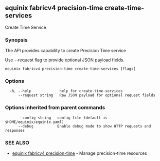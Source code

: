 ## equinix fabricv4 precision-time create-time-services

Create Time Service

### Synopsis

The API provides capability to create Precision Time service

Use --request flag to provide optional JSON payload fields.

```
equinix fabricv4 precision-time create-time-services [flags]
```

### Options

```
  -h, --help             help for create-time-services
      --request string   Raw JSON payload for optional request fields
```

### Options inherited from parent commands

```
      --config string   config file (default is $HOME/equinix/equinix.yaml)
      --debug           Enable debug mode to show HTTP requests and responses
```

### SEE ALSO

* [equinix fabricv4 precision-time](equinix_fabricv4_precision-time.md)	 - Manage precision-time resources

